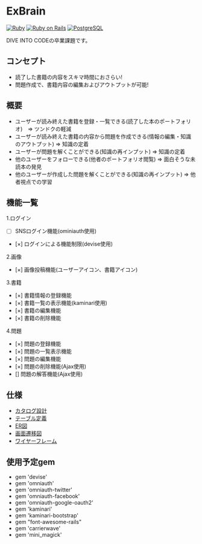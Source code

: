 # ExBrain
[![Ruby](https://img.shields.io/badge/Ruby-2.5.3-red.svg)](https://docs.ruby-lang.org/ja/2.5.0/doc/index.html)
[![Ruby on Rails](https://img.shields.io/badge/Ruby%20on%20Rails-5.2.2-red.svg)](https://guides.rubyonrails.org/)
[![PostgreSQL](https://img.shields.io/badge/PostgreSQL-10.5-blue.svg)](https://www.postgresql.org/)

DIVE INTO CODEの卒業課題です。

## コンセプト

- 読了した書籍の内容をスキマ時間におさらい!
- 問題作成で、書籍内容の編集およびアウトプットが可能!

## 概要

- ユーザーが読み終えた書籍を登録・一覧できる(読了した本のポートフォリオ)　=> ツンドクの軽減
- ユーザーが読み終えた書籍の内容から問題を作成できる(情報の編集・知識のアウトプット) => 知識の定着
- ユーザーが問題を解くことができる(知識の再インプット) => 知識の定着
- 他のユーザーをフォローできる(他者のポートフォリオ閲覧) => 面白そうな未読本の発見
- 他のユーザーが作成した問題を解くことができる(知識の再インプット) => 他者視点での学習

## 機能一覧

1.ログイン
 - [ ] SNSログイン機能(ominiauth使用)
 - [×] ログインによる機能制限(devise使用)

2.画像
  - [×] 画像投稿機能(ユーザーアイコン、書籍アイコン)

3.書籍
 - [×] 書籍情報の登録機能
 - [×] 書籍一覧の表示機能(kaminari使用)
 - [×] 書籍の編集機能
 - [×] 書籍の削除機能

4.問題
- [×] 問題の登録機能
- [×] 問題の一覧表示機能
- [×] 問題の編集機能
- [×] 問題の削除機能(Ajax使用)
- [] 問題の解答機能(Ajax使用)

## 仕様

- [カタログ設計](https://docs.google.com/spreadsheets/d/11_zs59nDlXGr9un59Kv_nKRELJglrdHiLZXPHKaABAM/edit#gid=0)
- [テーブル定義](https://docs.google.com/spreadsheets/d/11_zs59nDlXGr9un59Kv_nKRELJglrdHiLZXPHKaABAM/edit#gid=1614793316)
- [ER図](https://drive.google.com/file/d/1RRlYxL8iPtvyMmHT9rFFHaNVyYrRjT1u/view)
- [画面遷移図](https://docs.google.com/spreadsheets/d/11_zs59nDlXGr9un59Kv_nKRELJglrdHiLZXPHKaABAM/edit#gid=629326844)
- [ワイヤーフレーム](https://docs.google.com/spreadsheets/d/11_zs59nDlXGr9un59Kv_nKRELJglrdHiLZXPHKaABAM/edit#gid=1669746727)

## 使用予定gem

- gem 'devise'
- gem 'omniauth'
- gem 'omniauth-twitter'
- gem 'omniauth-facebook'
- gem 'omniauth-google-oauth2'
- gem 'kaminari'
- gem 'kaminari-bootstrap'
- gem "font-awesome-rails"
- gem 'carrierwave'
- gem 'mini_magick'